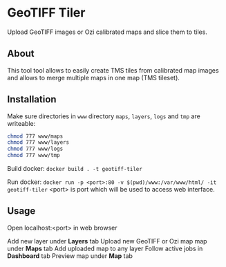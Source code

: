 # GeoTIFF Tiler
Upload GeoTIFF images or Ozi calibrated maps and slice them to tiles.

## About
This tool tool allows to easily create TMS tiles from calibrated map images and allows to merge multiple maps in one map (TMS tileset).

## Installation
Make sure directories in `www` directory `maps`, `layers`, `logs` and `tmp` are writeable:
``` bash
chmod 777 www/maps
chmod 777 www/layers
chmod 777 www/logs
chmod 777 www/tmp
```
Build docker:
`docker build . -t geotiff-tiler`

Run docker:
`docker run -p <port>:80 -v $(pwd)/www:/var/www/html/ -it  geotiff-tiler`
\<port\> is port which will be used to access web interface.

## Usage
Open localhost:\<port\> in web browser

Add new layer under **Layers** tab
Upload new GeoTIFF or Ozi map map under **Maps** tab
Add uploaded map to any layer
Follow active jobs in **Dashboard** tab
Preview map under **Map** tab

